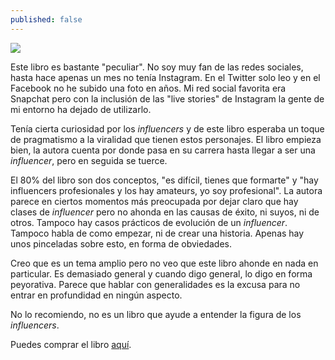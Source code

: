 ```yaml
---
published: false
---
```

![](http://i.imgur.com/PN3Elm4.jpg)

Este libro es bastante "peculiar". No soy muy fan de las redes sociales, hasta hace apenas un mes no tenía Instagram. En el Twitter solo leo y en el Facebook no he subido una foto en años. Mi red social favorita era Snapchat pero con la inclusión de las "live stories" de Instagram la gente de mi entorno ha dejado de utilizarlo.

Tenía cierta curiosidad por los _influencers_ y de este libro esperaba un toque de pragmatismo a la viralidad que tienen estos personajes. El libro empieza bien, la autora cuenta por donde pasa en su carrera hasta llegar a ser una _influencer_, pero en seguida se tuerce. 

El 80% del libro son dos conceptos, "es difícil, tienes que formarte" y "hay influencers profesionales y los hay amateurs, yo soy profesional". La autora parece en ciertos momentos más preocupada por dejar claro que hay clases de _influencer_ pero no ahonda en las causas de éxito, ni suyos, ni de otros. Tampoco hay casos prácticos de evolución de un _influencer_. Tampoco habla de como empezar, ni de crear una historia. Apenas hay unos pinceladas sobre esto, en forma de obviedades.

Creo que es un tema amplio pero no veo que este libro ahonde en nada en particular. Es demasiado general y cuando digo general, lo digo en forma peyorativa. Parece que hablar con generalidades es la excusa para no entrar en profundidad en ningún aspecto.

No lo recomiendo, no es un libro que ayude a entender la figura de los _influencers_.

Puedes comprar el libro [aquí](http://amazon.es/dp/8433975692).